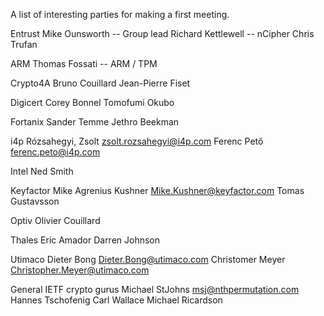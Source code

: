 A list of interesting parties for making a first meeting.

Entrust
Mike Ounsworth -- Group lead
Richard Kettlewell -- nCipher
Chris Trufan

ARM
Thomas Fossati -- ARM / TPM

Crypto4A
Bruno Couillard
Jean-Pierre Fiset

Digicert
Corey Bonnel
Tomofumi Okubo

Fortanix
Sander Temme
Jethro Beekman

i4p
Rózsahegyi, Zsolt <zsolt.rozsahegyi@i4p.com>
Ferenc Pető <ferenc.peto@i4p.com>

Intel
Ned Smith

Keyfactor
Mike Agrenius Kushner <Mike.Kushner@keyfactor.com>
Tomas Gustavsson

Optiv
Olivier Couillard

Thales
Eric Amador
Darren Johnson

Utimaco
Dieter Bong <Dieter.Bong@utimaco.com>
Christomer Meyer <Christopher.Meyer@utimaco.com>

General IETF crypto gurus
Michael StJohns <msj@nthpermutation.com>
Hannes Tschofenig
Carl Wallace
Michael Ricardson
